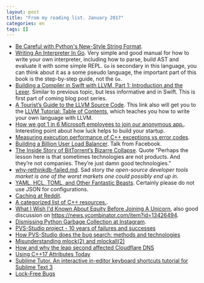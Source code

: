 ```yaml
---
layout: post
title: "From my reading list. January 2017"
categories: en
tags: []
---
```


- [Be Careful with Python's New-Style String Format](http://lucumr.pocoo.org/2016/12/29/careful-with-str-format/).
- [Writing An Interpreter In Go](https://interpreterbook.com). Very simple and good manual for how to write your own interpreter, including how to parse, build AST and evaluate it with some simple REPL. `Go` is secondary in this language, you can think about it as a some pseudo language, the important part of this book is the step-by-step guide, not the `Go`.
- [Building a Compiler in Swift with LLVM, Part 1: Introduction and the Lexer](https://harlanhaskins.com/2017/01/08/building-a-compiler-with-swift-in-llvm-part-1-introduction-and-the-lexer.html). Similar to previous topic, but less informative and in Swift. This is first part of coming blog post series.
- [A Tourist’s Guide to the LLVM Source Code](http://blog.regehr.org/archives/1453). This link also will get you to the [LLVM Tutorial: Table of Contents](http://llvm.org/docs/tutorial/index.html), which teaches you how to write your own language with LLVM.
- [How we got 1 in 6 Microsoft employees to join our anonymous app.](https://hackernoon.com/how-we-got-1-in-6-microsoft-employees-to-join-our-anonymous-app-74ff6916bebd). Interesting point about how luck helps to build your startup.
- [Measuring execution performance of C++ exceptions vs error codes](http://nibblestew.blogspot.com/2017/01/measuring-execution-performance-of-c.html). 
- [Building a Billion User Load Balancer](https://www.usenix.org/conference/lisa16/conference-program/presentation/shuff). Talk from Facebook.
- [The Inside Story of BitTorrent’s Bizarre Collapse](https://backchannel.com/the-inside-story-of-bittorrents-bizarre-collapse-a0766a5442d7). Quote "Perhaps the lesson here is that sometimes technologies are not products. And they’re not companies. They’re just damn good technologies."
- [why-rethinkdb-failed.md](https://github.com/coffeemug/defstartup/blob/master/_drafts/why-rethinkdb-failed.md). Sad story *the open-source developer tools market is one of the worst markets one could possibly end up in*.
- [YAML, HCL, TOML, and Other Fantastic Beasts](https://nathanleclaire.com/blog/2016/06/13/yaml-hcl-toml-and-other-fantastic-beasts/). Certainly please do not use JSON for configurations.
- [Caching at Reddit](https://redditblog.com/2017/1/17/caching-at-reddit/).
- [A categorized list of C++ resources.](https://github.com/MattPD/cpplinks).
- [What I Wish I'd Known About Equity Before Joining A Unicorn](https://gist.github.com/yossorion/4965df74fd6da6cdc280ec57e83a202d#what-i-wish-id-known-about-equity-before-joining-a-unicorn), also good discussion on <https://news.ycombinator.com/item?id=13426494>.
- [Dismissing Python Garbage Collection at Instagram](https://engineering.instagram.com/dismissing-python-garbage-collection-at-instagram-4dca40b29172#.32yhi9sx9). 
- [PVS-Studio project - 10 years of failures and successes](http://www.viva64.com/en/b/0465/)
- [How PVS-Studio does the bug search: methods and technologies](http://www.viva64.com/en/b/0466/)
- [Misunderstanding mlock(2) and mlockall(2)](https://eklitzke.org/mlock-and-mlockall)
- [How and why the leap second affected Cloudflare DNS](https://blog.cloudflare.com/how-and-why-the-leap-second-affected-cloudflare-dns/)
- [Using C++17 Attributes Today](https://infektor.net/posts/2017-01-19-using-cpp17-attributes-today.html)
- [Sublime Tutor. An interactive in-editor keyboard shortcuts tutorial for Sublime Text 3](https://sublimetutor.com)
- [Lock-Free Bugs](https://research.swtch.com/lockfree)
